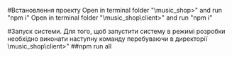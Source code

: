 #Встановлення проекту
Open in terminal folder "\music_shop>" and run "npm i"
Open in terminal folder "\music_shop\client>" and run "npm i"

#Запуск системи.
Для того, щоб запустити систему в режимі розробки необхідно виконати наступну команду перебуваючи в директорії \music_shop\client>"
##npm run all
